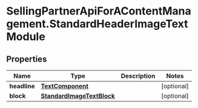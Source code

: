 # SellingPartnerApiForAContentManagement.StandardHeaderImageTextModule

## Properties

Name | Type | Description | Notes
------------ | ------------- | ------------- | -------------
**headline** | [**TextComponent**](TextComponent.md) |  | [optional] 
**block** | [**StandardImageTextBlock**](StandardImageTextBlock.md) |  | [optional] 


